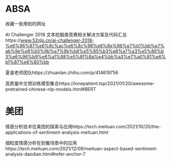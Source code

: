 # ABSA

收藏一些用到的网址

AI Challenger 2018 文本挖掘类竞赛相关解决方案及代码汇总https://www.52nlp.cn/ai-challenger-2018-%e6%96%87%e6%9c%ac%e6%8c%96%e6%8e%98%e7%b1%bb%e7%ab%9e%e8%b5%9b%e7%9b%b8%e5%85%b3%e8%a7%a3%e5%86%b3%e6%96%b9%e6%a1%88%e5%8f%8a%e4%bb%a3%e7%a0%81%e6%b1%87%e6%80%bb

夏睿老师团队https://zhuanlan.zhihu.com/p/414619756

高质量中文预训练模型集合https://lonepatient.top/2021/01/20/awesome-pretrained-chinese-nlp-models.html#BERT



# 美团

情感分析技术在美团的探索与应用https://tech.meituan.com/2021/10/20/the-applications-of-sentiment-analysis-meituan.html

细粒度情感分析在到餐场景中的应用https://tech.meituan.com/2021/12/09/meituan-aspect-based-sentiment-analysis-daodian.html#refer-anchor-7
